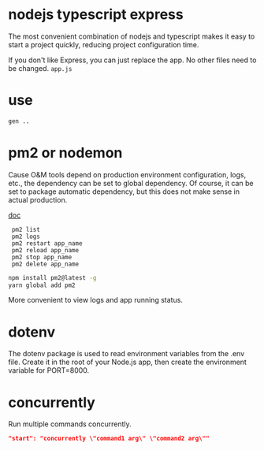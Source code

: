 # nodejs typescript express

The most convenient combination of nodejs and typescript makes it easy to start a project quickly, reducing project configuration time.

If you don't like Express, you can just replace the app. No other files need to be changed. `app.js`

# use

```bash
gen ..
```

# pm2 or nodemon

Cause O&M tools depend on production environment configuration, logs, etc., the dependency can be set to global dependency. Of course, it can be set to package automatic dependency, but this does not make sense in actual production.

[doc](https://pm2.keymetrics.io/docs/usage/quick-start/)

```
 pm2 list
 pm2 logs
 pm2 restart app_name
 pm2 reload app_name
 pm2 stop app_name
 pm2 delete app_name
```

```bash
npm install pm2@latest -g
yarn global add pm2
```

More convenient to view logs and app running status.

# dotenv

The dotenv package is used to read environment variables from the .env file. Create it in the root of your Node.js app, then create the environment variable for PORT=8000.

# concurrently

Run multiple commands concurrently.

```json
"start": "concurrently \"command1 arg\" \"command2 arg\""
```
